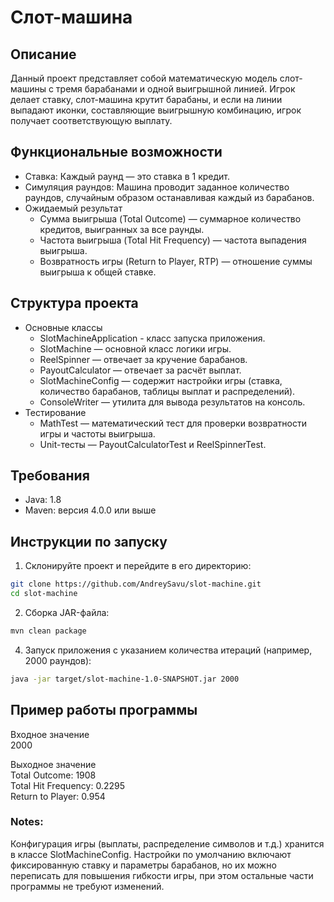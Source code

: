 # Слот-машина
## Описание
Данный проект представляет собой математическую модель слот-машины с тремя барабанами и одной выигрышной линией. Игрок делает ставку, слот-машина крутит барабаны, и если на линии выпадают иконки, составляющие выигрышную комбинацию, игрок получает соответствующую выплату.
## Функциональные возможности
* Ставка: Каждый раунд — это ставка в 1 кредит.
* Симуляция раундов: Машина проводит заданное количество раундов, случайным образом останавливая каждый из барабанов.
* Ожидаемый результат
  + Сумма выигрыша (Total Outcome) — суммарное количество кредитов, выигранных за все раунды.
  + Частота выигрыша (Total Hit Frequency) — частота выпадения выигрыша.
  + Возвратность игры (Return to Player, RTP) — отношение суммы выигрыша к общей ставке.
## Структура проекта
* Основные классы
  + SlotMachineApplication - класс запуска приложения.
  + SlotMachine — основной класс логики игры.
  + ReelSpinner — отвечает за кручение барабанов.
  + PayoutCalculator — отвечает за расчёт выплат.
  + SlotMachineConfig — содержит настройки игры (ставка, количество барабанов, таблицы выплат и распределений).
  + ConsoleWriter — утилита для вывода результатов на консоль.
* Тестирование
  + MathTest — математический тест для проверки возвратности игры и частоты выигрыша.
  + Unit-тесты — PayoutCalculatorTest и ReelSpinnerTest.
## Требования
* Java: 1.8
* Maven: версия 4.0.0 или выше
## Инструкции по запуску
1. Склонируйте проект и перейдите в его директорию:
```bash
git clone https://github.com/AndreySavu/slot-machine.git
cd slot-machine
```
2. Сборка JAR-файла:
```bash
mvn clean package
```
4. Запуск приложения с указанием количества итераций (например, 2000 раундов):
```bash
java -jar target/slot-machine-1.0-SNAPSHOT.jar 2000
```
## Пример работы программы
Входное значение  
2000

Выходное значение  
Total Outcome: 1908  
Total Hit Frequency: 0.2295  
Return to Player: 0.954  

### Notes:
Конфигурация игры (выплаты, распределение символов и т.д.) хранится в классе SlotMachineConfig. Настройки по умолчанию включают фиксированную ставку и параметры барабанов, но их можно переписать для повышения гибкости игры, при этом остальные части программы не требуют изменений.
